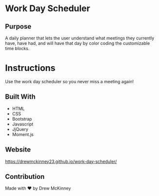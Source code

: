 # Work Day Scheduler 

## Purpose
A daily planner that lets the user understand what meetings they currently have, have had, and will have that day by color coding the customizable time blocks.

# Instructions
Use the work day scheduler so you never miss a meeting again!

## Built With
* HTML
* CSS
* Bootstrap
* Javascript
* JjQuery
* Moment.js

## Website
https://drewmckinney23.github.io/work-day-scheduler/


## Contribution
Made with ❤️ by Drew McKinney
